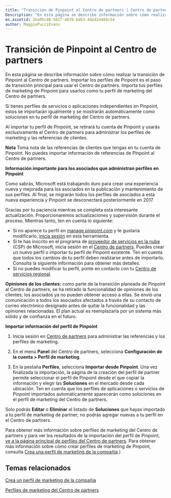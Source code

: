 ```yaml
---
title: "Transición de Pinpoint al Centro de partners | Centro de partners"
Description: "En esta página se describe información sobre cómo realizar la transición de Pinpoint al Centro de partners."
ms.assetid: 2ba05c48-5817-4078-bdb3-44e42d484c54
author: MaggiePucciEvans
---
```


# Transición de Pinpoint al Centro de partners


En esta página se describe información sobre cómo realizar la transición de Pinpoint al Centro de partners. Importar los perfiles de Pinpoint es el paso de transición principal para usar el Centro de partners. Importa tus perfiles de marketing de Pinpoint para usarlos como tu perfil de marketing del Centro de partners.

Si tienes perfiles de servicios o aplicaciones independientes en Pinpoint, estos se importarán igualmente y se mostrarán automáticamente como soluciones en tu perfil de marketing del Centro de partners.

Al importar tu perfil de Pinpoint, se retirará tu cuenta de Pinpoint y usarás exclusivamente el Centro de partners para administrar los perfiles de marketing y las referencias de clientes.

**Nota**  Toma nota de las referencias de clientes que tengas en tu cuenta de Pinpoint. No puedes importar información de referencias de Pinpoint al Centro de partners.

 **Información importante para los asociados que administran perfiles en Pinpoint**

Como sabrás, Microsoft está trabajando duro para crear una experiencia nueva y mejorada para los asociados en la publicación y mantenimiento de sus perfiles. Al final, se migrarán todos los perfiles de asociados a esta nueva experiencia y Pinpoint se desconectará posteriormente en 2017.

Gracias por tu paciencia mientras se completa esta interesante actualización. Proporcionaremos actualizaciones y supervisión durante el proceso. Mientras tanto, ten en cuenta lo siguiente:

-   Si no aparece tu perfil en [manage.pinpoint.com](https://go.microsoft.com/fwlink/?linkid=838399) y te gustaría modificarlo, [inicia sesión](https://go.microsoft.com/fwlink/?linkid=838394) en esta herramienta.
-   Si te has inscrito en el programa de [proveedor de servicios en la nube](https://go.microsoft.com/fwlink/?linkid=838395) (CSP) de Microsoft, inicia sesión en el [Centro de partners](https://go.microsoft.com/fwlink/?linkid=838396). Puedes crear un nuevo perfil o importar tu perfil de Pinpoint existente. Ten en cuenta que todos los cambios de tu perfil deben realizarse antes de importarlo. Consulta la siguiente información para obtener más detalles.
-   Si no puedes modificar tu perfil, ponte en contacto con tu [Centro de servicios regional](https://go.microsoft.com/fwlink/?linkid=838398). 

**Opiniones de los clientes:** como parte de la transición planeada de Pinpoint al Centro de partners, se ha retirado la funcionalidad de opiniones de los clientes; los asociados ya no pueden obtener acceso a ellas. Se envió una comunicación a todos los asociados afectados a través de su contacto de correo electrónico designado antes de quitar la funcionalidad y las opiniones relacionadas. El plan actual es reemplazarla por un sistema más sólido y de confianza en el futuro.

**Importar información del perfil de Pinpoint**

1.  Inicia sesión en [Centro de partners](https://partnercenter.microsoft.com/) para administrar las referencias y los perfiles de marketing.
2.  En el menú **Panel** del Centro de partners, selecciona **Configuración de la cuenta &gt; Perfil de marketing**.

3.  En la pestaña **Perfiles**, selecciona **Importar desde Pinpoint**. Una vez finalizada la importación, la página de la creación del perfil de partner permite seleccionar el perfil de Pinpoint desde el que copiar la información y elegir las **Soluciones** en el mercado desde cada ubicación. Ten en cuenta que los perfiles de aplicaciones o servicios de Pinpoint importados automáticamente aparecerán como soluciones en el perfil de marketing del Centro de partners.

Solo podrás **Editar** o **Eliminar** el listado de **Soluciones** que hayas importado a tu perfil de marketing de partner; no podrás agregar nuevas a tu perfil en el Centro de partners.

Para obtener más información sobre perfiles de marketing del Centro de partners y para ver los resultados de la importación del perfil de Pinpoint, [ve a la página principal de perfiles del Centro de partners](https://partnercenter.microsoft.com/pcv/publishing). Para obtener más información sobre cómo crear perfiles de marketing de Pinpoint, consulta [Crea una perfil de marketing de la compañía](create-a-marketing-profile.md).)

## Temas relacionados


[Crea un perfil de marketing de la compañía](create-a-marketing-profile.md)

[Perfiles de marketing del Centro de partners](https://partnercenter.microsoft.com/pcv/publishing)

 

 





<!--HONumber=Jan17_HO2-->

